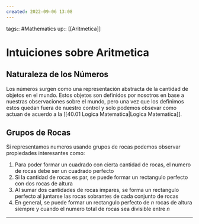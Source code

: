 ```yaml
---
created: 2022-09-06 13:08
---
```

tags:: #Mathematics 
up:: [[Aritmetica]]
# Intuiciones sobre Aritmetica
## Naturaleza de los Números
Los números surgen como una representación abstracta de la cantidad de objetos en el mundo. Estos objetos son definidos por nosotros en base a nuestras observaciones sobre el mundo, pero una vez que los definimos estos quedan fuera de nuestro control y solo podemos obsevar como actuan de acuerdo a la [[40.01 Logica Matematica|Logica Matematica]].
## Grupos de Rocas
Si representamos numeros usando grupos de rocas podemos observar propiedades interesantes como:
1. Para poder formar un cuadrado con cierta cantidad de rocas, el numero de rocas debe ser un cuadrado perfecto
2. Si la cantidad de rocas es par, se puede formar un rectangulo perfecto con dos rocas de altura
3. Al sumar dos cantidades de rocas impares, se forma un rectangulo perfecto al juntarse las rocas sobrantes de cada conjunto de rocas
4. En general, se puede formar un rectangulo perfecto de *n* rocas de altura siempre y cuando el numero total de rocas sea divisible entre $n$
___
